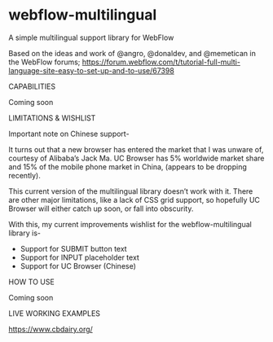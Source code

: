 # webflow-multilingual
A simple multilingual support library for WebFlow

Based on the ideas and work of @angro, @donaldev, and @memetican in the WebFlow forums;
https://forum.webflow.com/t/tutorial-full-multi-language-site-easy-to-set-up-and-to-use/67398


CAPABILITIES

Coming soon 

LIMITATIONS & WISHLIST 

Important note on Chinese support-

It turns out that a new browser has entered the market that I was unware of, courtesy of Alibaba’s Jack Ma. UC Browser has 5% worldwide market share and 15% of the mobile phone market in China, (appears to be dropping recently).

This current version of the multilingual library doesn’t work with it. There are other major limitations, like a lack of CSS grid support, so hopefully UC Browser will either catch up soon, or fall into obscurity.

With this, my current improvements wishlist for the webflow-multilingual library is-

+ Support for SUBMIT button text
+ Support for INPUT placeholder text
+ Support for UC Browser (Chinese)


HOW TO USE

Coming soon 



LIVE WORKING EXAMPLES

https://www.cbdairy.org/






